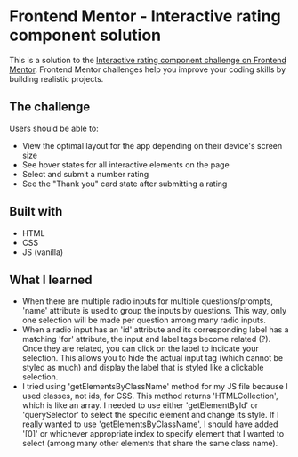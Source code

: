 # Frontend Mentor - Interactive rating component solution

This is a solution to the [Interactive rating component challenge on Frontend Mentor](https://www.frontendmentor.io/challenges/interactive-rating-component-koxpeBUmI). Frontend Mentor challenges help you improve your coding skills by building realistic projects. 

## The challenge

Users should be able to:

- View the optimal layout for the app depending on their device's screen size
- See hover states for all interactive elements on the page
- Select and submit a number rating
- See the "Thank you" card state after submitting a rating

## Built with

- HTML
- CSS
- JS (vanilla)

## What I learned

- When there are multiple radio inputs for multiple questions/prompts, 'name' attribute is used to group the inputs by questions. This way, only one selection will be made per question among many radio inputs. 
- When a radio input has an 'id' attribute and its corresponding label has a matching 'for' attribute, the input and label tags become related (?). Once they are related, you can click on the label to indicate your selection. This allows you to hide the actual input tag (which cannot be styled as much) and display the label that is styled like a clickable selection. 
- I tried using 'getElementsByClassName' method for my JS file because I used classes, not ids, for CSS. This method returns 'HTMLCollection', which is like an array. I needed to use either 'getElementById' or 'querySelector' to select the specific element and change its style. If I really wanted to use 'getElementsByClassName', I should have added '[0]' or whichever appropriate index to specify element that I wanted to select (among many other elements that share the same class name). 